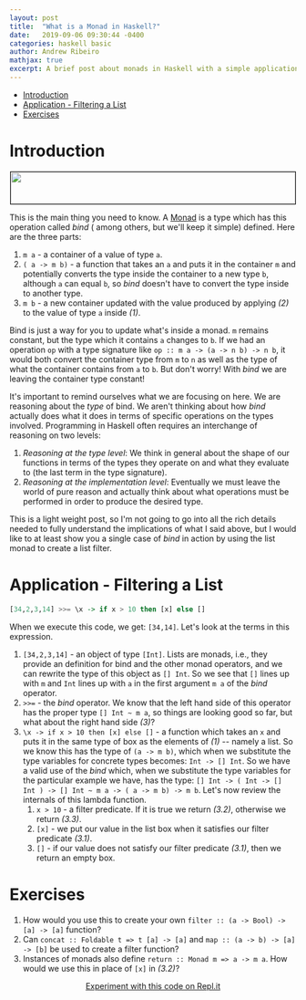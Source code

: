 ```yaml
---
layout: post
title:  "What is a Monad in Haskell?"
date:   2019-09-06 09:30:44 -0400
categories: haskell basic
author: Andrew Ribeiro
mathjax: true
excerpt: A brief post about monads in Haskell with a simple application. 
---
```

- [Introduction](#introduction)
- [Application - Filtering a List](#application---filtering-a-list)
- [Exercises](#exercises)

# Introduction
<div style="text-align:center; margin-bottom:13px;">
    <img style="border:solid thin black" src="{{ '/img/bindType.png' | absolute_url }}" width="500" height="56" />
</div>

This is the main thing you need to know. A [Monad](https://wiki.haskell.org/Monad) is a type which has this operation called *bind* ( among others, but we'll keep it simple) defined. Here are the three parts:

1. `m a` - a container of a value of type `a`.
2. `( a -> m b)` - a function that takes an `a` and puts it in the container `m` and potentially converts the type inside the container to a new type `b`, although `a` can equal `b`, so *bind* doesn't have to convert the type inside to another type.
3. `m b` - a new container updated with the value produced by applying *(2)* to the value of type `a` inside *(1)*.
   
Bind is just a way for you to update what's inside a monad. `m` remains constant, but the type which it contains `a` changes to `b`. If we had an operation `op` with a type signature like `op :: m a -> (a -> n b) -> n b`, it would both convert the container type from `m` to `n` as well as the type of what the container contains from `a` to `b`. But don't worry! With *bind* we are leaving the container type constant!

It's important to remind ourselves what we are focusing on here. We are reasoning about the *type* of bind. We aren't thinking about how *bind* actually does what it does in terms of specific operations on the types involved. Programming in Haskell often requires an interchange of reasoning on two levels: 

1. *Reasoning at the type level*: We think in general about the shape of our functions in terms of the types they operate on and what they evaluate to (the last term in the type signature).  
2. *Reasoning at the implementation level*: Eventually we must leave the world of pure reason and actually think about what operations must be performed in order to produce the desired type. 

This is a light weight post, so I'm not going to go into all the rich details needed to fully understand the implications of what I said above, but I would like to at least show you a single case of *bind* in action by using the list monad to create a list filter.

# Application - Filtering a List

```haskell
[34,2,3,14] >>= \x -> if x > 10 then [x] else []
```

When we execute this code, we get: `[34,14]`. Let's look at the terms in this expression.

1. `[34,2,3,14]` - an object of type `[Int]`. Lists are monads, i.e., they provide an definition for bind and the other monad operators, and we can rewrite the type of this object as `[] Int`. So we see that `[]` lines up with `m` and `Int` lines up with `a` in the first argument `m a` of the *bind* operator.
2. `>>=` - the *bind* operator. We know that the left hand side of this operator has the proper type `[] Int ~ m a`, so things are looking good so far, but what about the right hand side *(3)*?
3. `\x -> if x > 10 then [x] else []` - a function which takes an `x` and puts it in the same type of box as the elements of *(1)* -- namely a list. So we know this has the type of `(a -> m b)`, which when we substitute the type variables for concrete types becomes: `Int -> [] Int`. So we have a valid use of the *bind* which, when we substitute the type variables for the particular example we have, has the type: `[] Int -> ( Int -> [] Int ) -> [] Int ~ m a -> ( a -> m b) -> m b`. Let's now review the internals of this lambda function.
    1. `x > 10` - a filter predicate. If it is true we return *(3.2)*, otherwise we return *(3.3)*.
    2. `[x]` - we put our value in the list box when it satisfies our filter predicate *(3.1)*.
    3. `[]` - if our value does not satisfy our filter predicate *(3.1)*, then we return an empty box.


# Exercises
1. How would you use this to create your own `filter :: (a -> Bool) -> [a] -> [a]` function?
2. Can `concat :: Foldable t => t [a] -> [a]` and `map :: (a -> b) -> [a] -> [b]` be used to create a filter function?
3. Instances of monads also define `return :: Monad m => a -> m a`. How would we use this in place of `[x]` in *(3.2)*?

<div style="text-align:center">
    <a href="https://repl.it/@Andrewnetwork/What-is-a-Monad-in-Haskell">
        Experiment with this code on Repl.it
    </a>
</div>